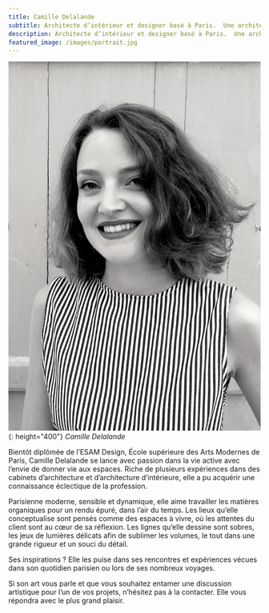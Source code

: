 ```yaml
---
title: Camille Delalande
subtitle: Architecte d’intérieur et designer basé à Paris.  Une architecture organique aux lignes épurées et un design poétique.
description: Architecte d’intérieur et designer basé à Paris.  Une architecture organique aux lignes épurées et un design poétique.
featured_image: /images/portrait.jpg
---
```


![Photo Camille Delalande](/images/portrait.jpg){: height="400"}
_Camille Delalande_

Bientôt diplômée de l’ESAM Design, École supérieure des Arts Modernes de Paris, Camille Delalande se lance avec 
passion dans la vie active avec l’envie de donner vie aux espaces. Riche de plusieurs expériences dans des cabinets 
d’architecture et d’architecture d’intérieure, elle a pu acquérir une connaissance éclectique de la profession.

Parisienne moderne, sensible et dynamique, elle aime travailler les matières organiques pour un rendu épuré, dans 
l’air du temps. Les lieux qu’elle conceptualise sont pensés comme des espaces à vivre, où les attentes du client sont 
au cœur de sa réflexion. Les lignes qu’elle dessine sont sobres, les jeux de lumières délicats afin de sublimer les 
volumes, le tout dans une grande rigueur et un souci du détail.

Ses inspirations ? Elle les puise dans ses rencontres et expériences vécues dans son quotidien parisien ou lors de 
ses nombreux voyages.

Si son art vous parle et que vous souhaitez entamer une discussion artistique pour l’un de vos projets, n’hésitez pas 
à la contacter. Elle vous répondra avec le plus grand plaisir.
